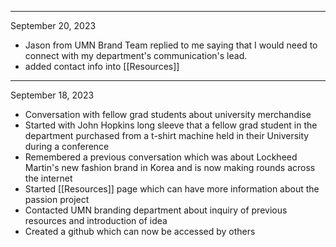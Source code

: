 
---

September 20, 2023
- Jason from UMN Brand Team replied to me saying that I would need to connect with my department's communication's lead.
- added contact info into [[Resources]]

---

September 18, 2023
- Conversation with fellow grad students about university merchandise
- Started with John Hopkins long sleeve that a fellow grad student in the department purchased from a t-shirt machine held in their University during a conference
- Remembered a previous conversation which was about Lockheed Martin's new fashion brand in Korea and is now making rounds across the internet
- Started [[Resources]] page which can have more information about the passion project
- Contacted UMN branding department about inquiry of previous resources and introduction of idea
- Created a github which can now be accessed by others